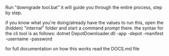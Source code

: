 Run "downgrade tool.bat" it will guide you through the entire process, step by step.

if you know what you're doing/already have the values to run this, open the (hidden) "internal" folder and start a command prompt there.
the syntax for the cli tool is as follows:
dotnet DepotDownloader.dll -app <id> -depot <id> -manifest <id> -username <username> -password <password>

for full documentation on how this works read the DOCS.md file